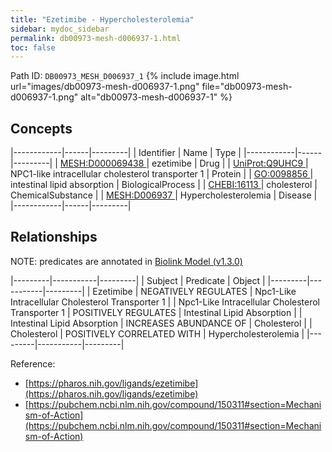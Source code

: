 ```yaml
---
title: "Ezetimibe - Hypercholesterolemia"
sidebar: mydoc_sidebar
permalink: db00973-mesh-d006937-1.html
toc: false 
---
```



Path ID: `DB00973_MESH_D006937_1`
{% include image.html url="images/db00973-mesh-d006937-1.png" file="db00973-mesh-d006937-1.png" alt="db00973-mesh-d006937-1" %}

## Concepts

|------------|------|---------|
| Identifier | Name | Type    |
|------------|------|---------|
| <a href="https://identifiers.org/MESH:D000069438">MESH:D000069438 </a> | ezetimibe | Drug |
| <a href="https://identifiers.org/UniProt:Q9UHC9">UniProt:Q9UHC9 </a> | NPC1-like intracellular cholesterol transporter 1 | Protein |
| <a href="https://identifiers.org/GO:0098856">GO:0098856 </a> | intestinal lipid absorption | BiologicalProcess |
| <a href="https://identifiers.org/CHEBI:16113">CHEBI:16113 </a> | cholesterol | ChemicalSubstance |
| <a href="https://identifiers.org/MESH:D006937">MESH:D006937 </a> | Hypercholesterolemia | Disease |
|------------|------|---------|

## Relationships


NOTE: predicates are annotated in <a href="https://github.com/biolink/biolink-model/releases/tag/v1.3.0">Biolink Model (v1.3.0)</a>

|---------|-----------|---------|
| Subject | Predicate | Object  |
|---------|-----------|---------|
| Ezetimibe | NEGATIVELY REGULATES | Npc1-Like Intracellular Cholesterol Transporter 1 |
| Npc1-Like Intracellular Cholesterol Transporter 1 | POSITIVELY REGULATES | Intestinal Lipid Absorption |
| Intestinal Lipid Absorption | INCREASES ABUNDANCE OF | Cholesterol |
| Cholesterol | POSITIVELY CORRELATED WITH | Hypercholesterolemia |
|---------|-----------|---------|

Reference: 
  - [https://pharos.nih.gov/ligands/ezetimibe](https://pharos.nih.gov/ligands/ezetimibe)
  - [https://pubchem.ncbi.nlm.nih.gov/compound/150311#section=Mechanism-of-Action](https://pubchem.ncbi.nlm.nih.gov/compound/150311#section=Mechanism-of-Action)
